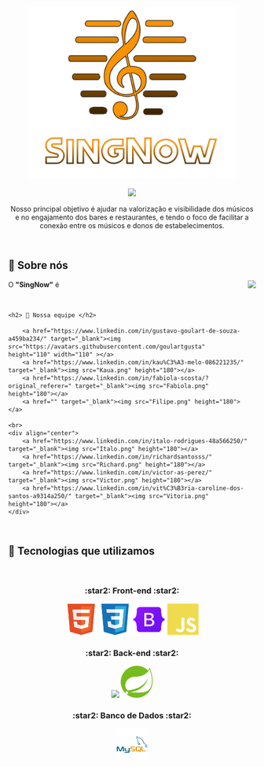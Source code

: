 
<!--Header-->
<div align="center"> 
  <img src="logo.png" height="350">
  <br>
  <br>
    <img src="https://readme-typing-svg.herokuapp.com?size=30&duration=6000&color=F7F7F7&center=true&vCenter=true&width=500&lines=SingNow%2C+Mostre+seu+potencial!">
</div>
<div align="center">
  <p>Nosso principal objetivo é ajudar na valorização e visibilidade dos músicos e no engajamento dos bares e restaurantes, e tendo o foco de facilitar a conexão entre os músicos e donos de estabelecimentos.</p>
</div>

<br>

<!--Sobre nós-->
<div>
  <h2> 🎼 Sobre nós</h2>
  <img align="right" src="juicy-girl-working-at-home.gif" height="300px">
  <div> 
     <p>O <b>"SingNow"</b> é
	 </p>
  </div>
</div>

<br>

<!--Nossa equipe -->

	<h2> 🎤 Nossa equipe </h2>
	
		<a href="https://www.linkedin.com/in/gustavo-goulart-de-souza-a459ba234/" target="_blank"><img src="https://avatars.githubusercontent.com/goulartgusta" height="110" width="110" ></a>
		<a href="https://www.linkedin.com/in/kau%C3%A3-melo-086221235/" target="_blank"><img src="Kaua.png" height="180"></a>
		<a href="https://www.linkedin.com/in/fabiola-scosta/?original_referer=" target="_blank"><img src="Fabiola.png" height="180"></a>
		<a href="" target="_blank"><img src="Filipe.png" height="180"></a>
	
	<br>
	<div align="center">
		<a href="https://www.linkedin.com/in/italo-rodrigues-48a566250/" target="_blank"><img src="Italo.png" height="180"></a>
		<a href="https://www.linkedin.com/in/richardsantosss/" target="_blank"><img src="Richard.png" height="180"></a>
		<a href="https://www.linkedin.com/in/victor-as-perez/" target="_blank"><img src="Victor.png" height="180"></a>
		<a href="https://www.linkedin.com/in/vit%C3%B3ria-caroline-dos-santos-a9314a250/" target="_blank"><img src="Vitoria.png" height="180"></a>
	</div>
	
</div>

<br>

<!-- Tecnologias -->

<div>
	<h2> 🎸 Tecnologias que utilizamos</h2>
	<br>
   	<div align="center">
	<h3> :star2: Front-end :star2:</h3>
	<img height="65" src="https://raw.githubusercontent.com/devicons/devicon/master/icons/html5/html5-original.svg">
	<img height="65" src="https://raw.githubusercontent.com/devicons/devicon/master/icons/css3/css3-original.svg">
	<img height="65" src="https://github.com/devicons/devicon/blob/master/icons/bootstrap/bootstrap-original.svg">
	<img height="65" src="https://raw.githubusercontent.com/devicons/devicon/master/icons/javascript/javascript-plain.svg">
	<h3> :star2: Back-end :star2:</h3>
	<img height="65" src="https://icongr.am/devicon/java-original.svg?size=66&color=000000">
	<img height="65" src="https://github.com/devicons/devicon/blob/master/icons/spring/spring-original.svg">
	<h3> :star2: Banco de Dados :star2:</h3>
	<img height="65" src="https://github.com/devicons/devicon/blob/master/icons/mysql/mysql-original-wordmark.svg">
  </div>
